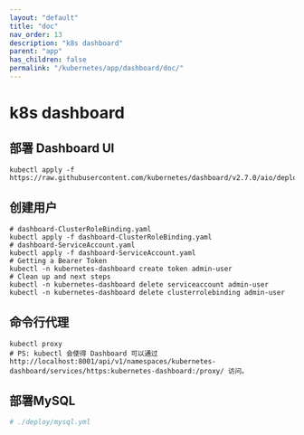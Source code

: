 ```yaml
---
layout: "default"
title: "doc"
nav_order: 13
description: "k8s dashboard"
parent: "app"
has_children: false
permalink: "/kubernetes/app/dashboard/doc/"
---
```


# k8s dashboard

## 部署 Dashboard UI

```shell
kubectl apply -f https://raw.githubusercontent.com/kubernetes/dashboard/v2.7.0/aio/deploy/recommended.yaml

```

## 创建用户

```shell
# dashboard-ClusterRoleBinding.yaml
kubectl apply -f dashboard-ClusterRoleBinding.yaml
# dashboard-ServiceAccount.yaml
kubectl apply -f dashboard-ServiceAccount.yaml
# Getting a Bearer Token
kubectl -n kubernetes-dashboard create token admin-user
# Clean up and next steps
kubectl -n kubernetes-dashboard delete serviceaccount admin-user
kubectl -n kubernetes-dashboard delete clusterrolebinding admin-user
```

## 命令行代理

```shell
kubectl proxy
# PS: kubectl 会使得 Dashboard 可以通过 http://localhost:8001/api/v1/namespaces/kubernetes-dashboard/services/https:kubernetes-dashboard:/proxy/ 访问。

```

## 部署MySQL

```yaml
# ./deploy/mysql.yml
```
